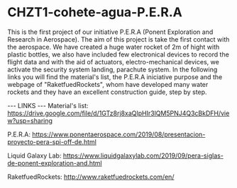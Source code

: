 # CHZT1-cohete-agua-P.E.R.A
This is the first project of our initiative P.E.R.A (Ponent Exploration and Research in Aerospace).
The aim of this project is take the first contact with the aerospace. We have created a huge water rocket of 2m of hight
with plastic bottles, we also have included few electronical devices to record the flight data and with the aid of actuators,
electro-mechanical devices, we activate the security system landing, parachute  system.
In the following links you will find the material's list, the P.E.R.A iniciative purpose and the webpage of "RaketfuedRockets", whom have developed many water rockets and they have an excellent construction guide, step by step.

--- LINKS ---
Material's list: https://drive.google.com/file/d/1GTz8rj8xaQIpHIr3lQM5PNJ4Q3cBkDFH/view?usp=sharing

P.E.R.A: https://www.ponentaerospace.com/2019/08/presentacion-proyecto-pera-spi-off-de.html

Liquid Galaxy Lab: https://www.liquidgalaxylab.com/2019/09/pera-siglas-de-ponent-exploration-and.html

RaketfuedRockets: http://www.raketfuedrockets.com/en/
